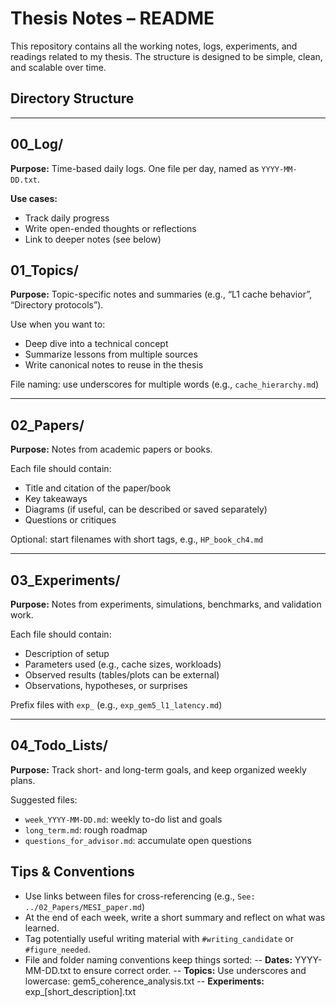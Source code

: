 # Thesis Notes – README

This repository contains all the working notes, logs, experiments, and readings related to my thesis. The structure is designed to be simple, clean, and scalable over time.

## Directory Structure
---

## 00_Log/
**Purpose:** Time-based daily logs. One file per day, named as `YYYY-MM-DD.txt`.

**Use cases:**
- Track daily progress
- Write open-ended thoughts or reflections
- Link to deeper notes (see below)

## 01_Topics/
**Purpose:** Topic-specific notes and summaries (e.g., “L1 cache behavior”, “Directory protocols”).

Use when you want to:
- Deep dive into a technical concept
- Summarize lessons from multiple sources
- Write canonical notes to reuse in the thesis

File naming: use underscores for multiple words (e.g., `cache_hierarchy.md`)

---

## 02_Papers/
**Purpose:** Notes from academic papers or books.

Each file should contain:
- Title and citation of the paper/book
- Key takeaways
- Diagrams (if useful, can be described or saved separately)
- Questions or critiques

Optional: start filenames with short tags, e.g., `HP_book_ch4.md`

---

## 03_Experiments/
**Purpose:** Notes from experiments, simulations, benchmarks, and validation work.

Each file should contain:
- Description of setup
- Parameters used (e.g., cache sizes, workloads)
- Observed results (tables/plots can be external)
- Observations, hypotheses, or surprises

Prefix files with `exp_` (e.g., `exp_gem5_l1_latency.md`)

---

## 04_Todo_Lists/
**Purpose:** Track short- and long-term goals, and keep organized weekly plans.

Suggested files:
- `week_YYYY-MM-DD.md`: weekly to-do list and goals
- `long_term.md`: rough roadmap
- `questions_for_advisor.md`: accumulate open questions

## Tips & Conventions

- Use links between files for cross-referencing (e.g., `See: ../02_Papers/MESI_paper.md`)
- At the end of each week, write a short summary and reflect on what was learned.
- Tag potentially useful writing material with `#writing_candidate` or `#figure_needed`.
- File and folder naming conventions keep things sorted:
-- **Dates:** YYYY-MM-DD.txt to ensure correct order.
-- **Topics:** Use underscores and lowercase: gem5_coherence_analysis.txt
-- **Experiments:** exp_[short_description].txt
